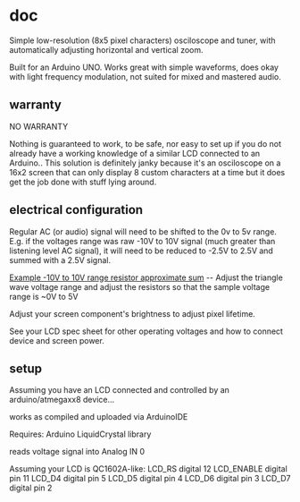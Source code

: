 # doc
Simple low-resolution (8x5 pixel characters) osciloscope and tuner, with automatically adjusting horizontal and vertical zoom.

Built for an Arduino UNO. Works great with simple waveforms, does okay with light frequency modulation, not suited for mixed and mastered audio.

## warranty
NO WARRANTY

Nothing is guaranteed to work, to be safe, nor easy to set up if you do not already have a working knowledge of a similar LCD connected to an Arduino.. This solution is definitely janky because it's an osciloscope on a 16x2 screen that can only display 8 custom characters at a time but it does get the job done with stuff lying around.

## electrical configuration
Regular AC (or audio) signal will need to be shifted to the 0v to 5v range. E.g. if the voltages range was raw -10V to 10V signal (much greater than listening level AC signal), it will need to be reduced to -2.5V to 2.5V and summed with a 2.5V signal.

[Example -10V to 10V range resistor approximate sum](https://falstad.com/circuit/circuitjs.html?ctz=CQAgjCAMB0l3BWcMBMcUHYMGZIA4UA2ATmIxAUgpABZsKBTAWjDACgAlEJwmkNPNzApBAqCHo0qYKrKjQEbAE7de-fLVEaquSJ241B2NEOESTcqdTkxFKpofNU1xuWEpsA7pvWDhojBQoLxAXE39+QOCVFARCSKCwDHjMIJ04NgB5cBEEnKNCQVk2AA9ubELwQkkq+L4UPhZIADUAHQBnABcAew6ZNvalAEMAOwBzBg6hgFcAEwBLXvb2+bGRoYAbNjH+OLzY+Nw+Yu8I1PBkvL1ukHI1KiliP1loCGk2G+dj2kgn5HkIBA0hI2EA) -- Adjust the triangle wave voltage range and adjust the resistors so that the sample voltage range is ~0V to 5V

Adjust your screen component's brightness to adjust pixel lifetime.

See your LCD spec sheet for other operating voltages and how to connect device and screen power.

## setup
Assuming you have an LCD connected and controlled by an arduino/atmegaxx8 device...

works as compiled and uploaded via ArduinoIDE

Requires: Arduino LiquidCrystal library

reads voltage signal into Analog IN 0

Assuming your LCD is QC1602A-like:
LCD_RS digital 12
LCD_ENABLE digital pin 11
LCD_D4 digital pin 5
LCD_D5 digital pin 4
LCD_D6 digital pin 3
LCD_D7 digital pin 2
